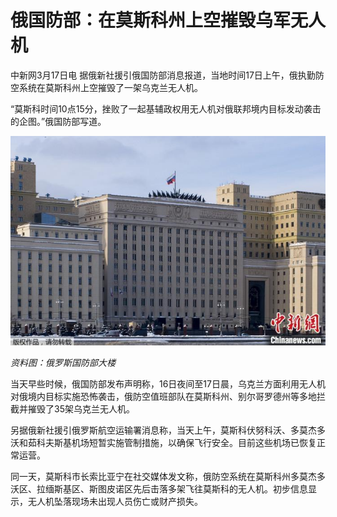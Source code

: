 # 俄国防部：在莫斯科州上空摧毁乌军无人机

中新网3月17日电 据俄新社援引俄国防部消息报道，当地时间17日上午，俄执勤防空系统在莫斯科州上空摧毁了一架乌克兰无人机。

“莫斯科时间10点15分，挫败了一起基辅政权用无人机对俄联邦境内目标发动袭击的企图。”俄国防部写道。

![c4f575b3dbc9831fda6d508b01de49b3.jpg](https://raw.githubusercontent.com/qqhsx/qqnews_image/main/2024/03/17/俄国防部：在莫斯科州上空摧毁乌军无人机/c4f575b3dbc9831fda6d508b01de49b3.jpg)

_资料图：俄罗斯国防部大楼_

当天早些时候，俄国防部发布声明称，16日夜间至17日晨，乌克兰方面利用无人机对俄境内目标实施恐怖袭击，俄防空值班部队在莫斯科州、别尔哥罗德州等多地拦截并摧毁了35架乌克兰无人机。

另据俄新社援引俄罗斯航空运输署消息称，当天上午，莫斯科伏努科沃、多莫杰多沃和茹科夫斯基机场短暂实施管制措施，以确保飞行安全。目前这些机场已恢复正常运营。

同一天，莫斯科市长索比亚宁在社交媒体发文称，俄防空系统在莫斯科州多莫杰多沃区、拉缅斯基区、斯图皮诺区先后击落多架飞往莫斯科的无人机。初步信息显示，无人机坠落现场未出现人员伤亡或财产损失。

